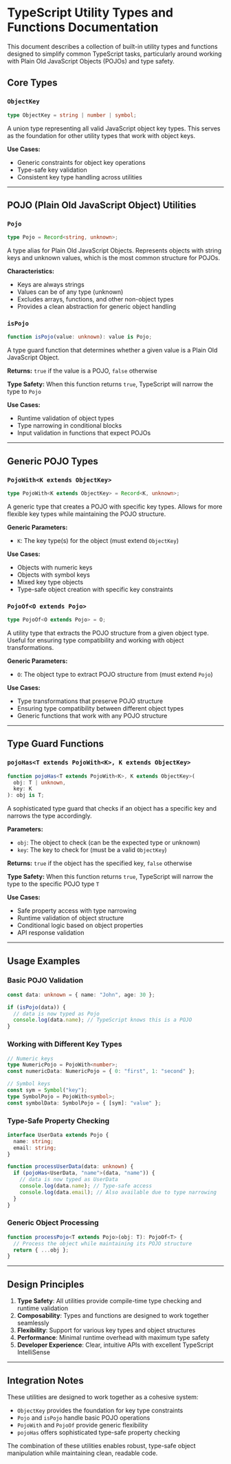 # TypeScript Utility Types and Functions Documentation

This document describes a collection of built-in utility types and functions designed to simplify common TypeScript tasks, particularly around working with Plain Old JavaScript Objects (POJOs) and type safety.

## Core Types

### `ObjectKey`
```typescript
type ObjectKey = string | number | symbol;
```

A union type representing all valid JavaScript object key types. This serves as the foundation for other utility types that work with object keys.

**Use Cases:**
- Generic constraints for object key operations
- Type-safe key validation
- Consistent key type handling across utilities

---

## POJO (Plain Old JavaScript Object) Utilities

### `Pojo`
```typescript
type Pojo = Record<string, unknown>;
```

A type alias for Plain Old JavaScript Objects. Represents objects with string keys and unknown values, which is the most common structure for POJOs.

**Characteristics:**
- Keys are always strings
- Values can be of any type (unknown)
- Excludes arrays, functions, and other non-object types
- Provides a clean abstraction for generic object handling

### `isPojo`
```typescript
function isPojo(value: unknown): value is Pojo;
```

A type guard function that determines whether a given value is a Plain Old JavaScript Object.

**Returns:** `true` if the value is a POJO, `false` otherwise

**Type Safety:** When this function returns `true`, TypeScript will narrow the type to `Pojo`

**Use Cases:**
- Runtime validation of object types
- Type narrowing in conditional blocks
- Input validation in functions that expect POJOs

---

## Generic POJO Types

### `PojoWith<K extends ObjectKey>`
```typescript
type PojoWith<K extends ObjectKey> = Record<K, unknown>;
```

A generic type that creates a POJO with specific key types. Allows for more flexible key types while maintaining the POJO structure.

**Generic Parameters:**
- `K`: The key type(s) for the object (must extend `ObjectKey`)

**Use Cases:**
- Objects with numeric keys
- Objects with symbol keys
- Mixed key type objects
- Type-safe object creation with specific key constraints

### `PojoOf<O extends Pojo>`
```typescript
type PojoOf<O extends Pojo> = O;
```

A utility type that extracts the POJO structure from a given object type. Useful for ensuring type compatibility and working with object transformations.

**Generic Parameters:**
- `O`: The object type to extract POJO structure from (must extend `Pojo`)

**Use Cases:**
- Type transformations that preserve POJO structure
- Ensuring type compatibility between different object types
- Generic functions that work with any POJO structure

---

## Type Guard Functions

### `pojoHas<T extends PojoWith<K>, K extends ObjectKey>`
```typescript
function pojoHas<T extends PojoWith<K>, K extends ObjectKey>(
  obj: T | unknown, 
  key: K
): obj is T;
```

A sophisticated type guard that checks if an object has a specific key and narrows the type accordingly.

**Parameters:**
- `obj`: The object to check (can be the expected type or unknown)
- `key`: The key to check for (must be a valid `ObjectKey`)

**Returns:** `true` if the object has the specified key, `false` otherwise

**Type Safety:** When this function returns `true`, TypeScript will narrow the type to the specific POJO type `T`

**Use Cases:**
- Safe property access with type narrowing
- Runtime validation of object structure
- Conditional logic based on object properties
- API response validation

---

## Usage Examples

### Basic POJO Validation
```typescript
const data: unknown = { name: "John", age: 30 };

if (isPojo(data)) {
  // data is now typed as Pojo
  console.log(data.name); // TypeScript knows this is a POJO
}
```

### Working with Different Key Types
```typescript
// Numeric keys
type NumericPojo = PojoWith<number>;
const numericData: NumericPojo = { 0: "first", 1: "second" };

// Symbol keys
const sym = Symbol("key");
type SymbolPojo = PojoWith<symbol>;
const symbolData: SymbolPojo = { [sym]: "value" };
```

### Type-Safe Property Checking
```typescript
interface UserData extends Pojo {
  name: string;
  email: string;
}

function processUserData(data: unknown) {
  if (pojoHas<UserData, "name">(data, "name")) {
    // data is now typed as UserData
    console.log(data.name); // Type-safe access
    console.log(data.email); // Also available due to type narrowing
  }
}
```

### Generic Object Processing
```typescript
function processPojo<T extends Pojo>(obj: T): PojoOf<T> {
  // Process the object while maintaining its POJO structure
  return { ...obj };
}
```

---

## Design Principles

1. **Type Safety**: All utilities provide compile-time type checking and runtime validation
2. **Composability**: Types and functions are designed to work together seamlessly
3. **Flexibility**: Support for various key types and object structures
4. **Performance**: Minimal runtime overhead with maximum type safety
5. **Developer Experience**: Clear, intuitive APIs with excellent TypeScript IntelliSense

---

## Integration Notes

These utilities are designed to work together as a cohesive system:
- `ObjectKey` provides the foundation for key type constraints
- `Pojo` and `isPojo` handle basic POJO operations
- `PojoWith` and `PojoOf` provide generic flexibility
- `pojoHas` offers sophisticated type-safe property checking

The combination of these utilities enables robust, type-safe object manipulation while maintaining clean, readable code.